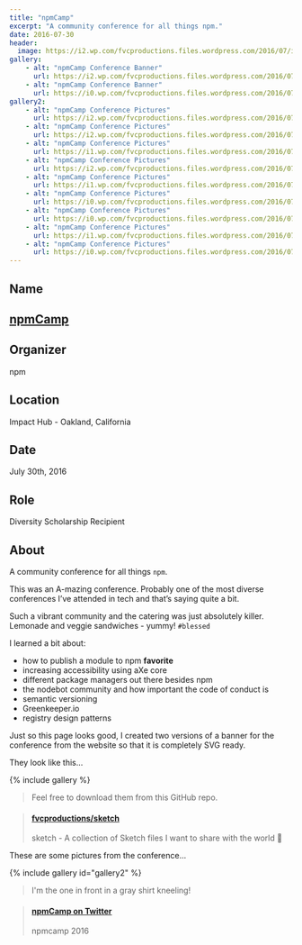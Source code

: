```yaml
---
title: "npmCamp"
excerpt: "A community conference for all things npm."
date: 2016-07-30
header:
  image: https://i2.wp.com/fvcproductions.files.wordpress.com/2016/07/img_0493.jpg
gallery:
    - alt: "npmCamp Conference Banner"
      url: https://i2.wp.com/fvcproductions.files.wordpress.com/2016/07/npm-light.png
    - alt: "npmCamp Conference Banner"
      url: https://i0.wp.com/fvcproductions.files.wordpress.com/2016/07/npm-dark.png
gallery2:
    - alt: "npmCamp Conference Pictures"
      url: https://i2.wp.com/fvcproductions.files.wordpress.com/2016/07/img_0493.jpg
    - alt: "npmCamp Conference Pictures"
      url: https://i2.wp.com/fvcproductions.files.wordpress.com/2016/07/img_0490.jpg?w=246&h=185&crop&ssl=1&zoom=2
    - alt: "npmCamp Conference Pictures"
      url: https://i1.wp.com/fvcproductions.files.wordpress.com/2016/07/img_0478.jpg?w=246&h=185&crop&ssl=1&zoom=2
    - alt: "npmCamp Conference Pictures"
      url: https://i2.wp.com/fvcproductions.files.wordpress.com/2016/07/img_0475.jpg?w=246&h=184&crop&ssl=1&zoom=2
    - alt: "npmCamp Conference Pictures"
      url: https://i1.wp.com/fvcproductions.files.wordpress.com/2016/07/img_0489.jpg?w=496&h=372&crop&ssl=1&zoom=2
    - alt: "npmCamp Conference Pictures"
      url: https://i0.wp.com/fvcproductions.files.wordpress.com/2016/07/img_0474.jpg?w=246&h=184&crop&ssl=1&zoom=2
    - alt: "npmCamp Conference Pictures"
      url: https://i0.wp.com/fvcproductions.files.wordpress.com/2016/07/img_0491.jpg?w=394&h=526&crop&ssl=1&zoom=2
    - alt: "npmCamp Conference Pictures"
      url: https://i1.wp.com/fvcproductions.files.wordpress.com/2016/07/img_0486.jpg?w=348&h=261&crop&ssl=1&zoom=2
    - alt: "npmCamp Conference Pictures"
      url: https://i0.wp.com/fvcproductions.files.wordpress.com/2016/07/img_0496.jpg?w=348&h=261&crop&ssl=1&zoom=2
---
```


## Name

## <a href="https://npm.camp" target="_blank" rel="noopener" title="npmCamp">npmCamp</a>

## Organizer

npm

## Location

Impact Hub - Oakland, California

## Date

July 30th, 2016

## Role

Diversity Scholarship Recipient

## About

A community conference for all things `npm`.

This was an A-mazing conference. Probably one of the most diverse conferences I’ve attended in tech and that’s saying quite a bit.

Such a vibrant community and the catering was just absolutely killer. Lemonade and veggie sandwiches - yummy! `#blessed`

I learned a bit about:

- how to publish a module to npm **favorite**
- increasing accessibility using aXe core
- different package managers out there besides npm
- the nodebot community and how important the code of conduct is
- semantic versioning
- Greenkeeper.io
- registry design patterns

Just so this page looks good, I created two versions of a banner for the conference from the website so that it is completely SVG ready.

They look like this...

{% include gallery %}

> Feel free to download them from this GitHub repo.

<blockquote class="embedly-card"><h4><a href="https://github.com/fvcproductions/sketch">fvcproductions/sketch</a></h4><p>sketch - A collection of Sketch files I want to share with the world 🎨</p></blockquote>

These are some pictures from the conference...

{% include gallery id="gallery2" %}

> I'm the one in front in a gray shirt kneeling!

<blockquote class="embedly-card"><h4><a href="https://twitter.com/npmcamp/status/759563526465736704/photo/1">npmCamp on Twitter</a></h4><p>npmcamp 2016</p></blockquote>